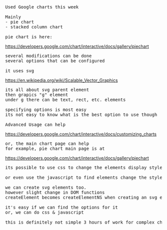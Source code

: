 <pre>
Used Google charts this week

Mainly
- pie chart
- stacked column chart

pie chart is here:
</pre>
https://developers.google.com/chart/interactive/docs/gallery/piechart

<pre>
several modifications can be done
several options that can be configured

it uses svg
</pre>
https://en.wikipedia.org/wiki/Scalable_Vector_Graphics

<pre>
its all about svg parent element
then grapics "g" element
under g there can be text, rect, etc. elements

specifying options is most easy
its not easy to know what is the best option to use though

Advanced Usage can help
</pre>
https://developers.google.com/chart/interactive/docs/customizing_charts

<pre>
or, the main chart page can help
for example, pie chart main page is at
</pre>
https://developers.google.com/chart/interactive/docs/gallery/piechart

<pre>
its possible to use css to change the elements display style

or even use the javascript to find elements change the style/ display properties, or the elements themselves under the svg

we can create svg elements too.
however slight change in DOM functions
createElement becomes createElementNS when creating an svg element

it's easy if we can find the options for it
or, we can do css & javascript

this is definitely not simple 3 hours of work for complex charts, however its possible to do anywhere from 3 to 7 days of time if you are new to google charts
</pre>
